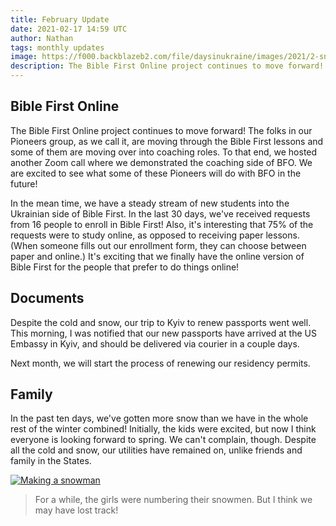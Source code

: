 ```yaml
---
title: February Update
date: 2021-02-17 14:59 UTC
author: Nathan
tags: monthly updates
image: https://f000.backblazeb2.com/file/daysinukraine/images/2021/2-snowman.jpg
description: The Bible First Online project continues to move forward!
---
```


## Bible First Online

The Bible First Online project continues to move forward! The folks in our Pioneers group, as we call it, are moving through the Bible First lessons and some of them are moving over into coaching roles. To that end, we hosted another Zoom call where we demonstrated the coaching side of BFO. We are excited to see what some of these Pioneers will do with BFO in the future!

In the mean time, we have a steady stream of new students into the Ukrainian side of Bible First. In the last 30 days, we've received requests from 16 people to enroll in Bible First! Also, it's interesting that 75% of the requests were to study online, as opposed to receiving paper lessons. (When someone fills out our enrollment form, they can choose between paper and online.) It's exciting that we finally have the online version of Bible First for the people that prefer to do things online!

## Documents

Despite the cold and snow, our trip to Kyiv to renew passports went well. This morning, I was notified that our new passports have arrived at the US Embassy in Kyiv, and should be delivered via courier in a couple days.

Next month, we will start the process of renewing our residency permits.

## Family

In the past ten days, we've gotten more snow than we have in the whole rest of the winter combined! Initially, the kids were excited, but now I think everyone is looking forward to spring. We can't complain, though. Despite all the cold and snow, our utilities have remained on, unlike friends and family in the States.

[![Making a snowman](images/2021/2-snowman-400w.jpg)](https://f000.backblazeb2.com/file/daysinukraine/images/2021/2-snowman.jpg)

> For a while, the girls were numbering their snowmen. But I think we may have lost track!
